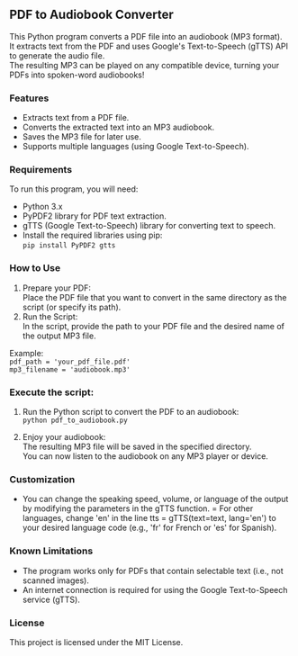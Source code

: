 ## PDF to Audiobook Converter
This Python program converts a PDF file into an audiobook (MP3 format).   
It extracts text from the PDF and uses Google's Text-to-Speech (gTTS) API to generate the audio file.   
The resulting MP3 can be played on any compatible device, turning your PDFs into spoken-word audiobooks!

### Features
- Extracts text from a PDF file.
- Converts the extracted text into an MP3 audiobook.
- Saves the MP3 file for later use.
- Supports multiple languages (using Google Text-to-Speech).

### Requirements
To run this program, you will need:

- Python 3.x
- PyPDF2 library for PDF text extraction.
- gTTS (Google Text-to-Speech) library for converting text to speech.
- Install the required libraries using pip:  
`pip install PyPDF2 gtts`

### How to Use
1. Prepare your PDF:    
Place the PDF file that you want to convert in the same directory as the script (or specify its path).  
2. Run the Script:   
In the script, provide the path to your PDF file and the desired name of the output MP3 file.

Example:  
`pdf_path = 'your_pdf_file.pdf'`  
`mp3_filename = 'audiobook.mp3'`  


### Execute the script: 

1. Run the Python script to convert the PDF to an audiobook:  
`python pdf_to_audiobook.py`

2. Enjoy your audiobook:   
The resulting MP3 file will be saved in the specified directory.   
You can now listen to the audiobook on any MP3 player or device.  


### Customization
- You can change the speaking speed, volume, or language of the output by modifying the parameters in the gTTS function.
= For other languages, change 'en' in the line tts = gTTS(text=text, lang='en') to your desired language code (e.g., 'fr' for French or 'es' for Spanish).

### Known Limitations
- The program works only for PDFs that contain selectable text (i.e., not scanned images).
- An internet connection is required for using the Google Text-to-Speech service (gTTS).


### License
This project is licensed under the MIT License.
